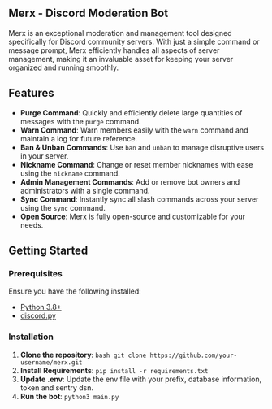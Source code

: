 ## Merx - Discord Moderation Bot

Merx is an exceptional moderation and management tool designed specifically for Discord community servers. With just a simple command or message prompt, Merx efficiently handles all aspects of server management, making it an invaluable asset for keeping your server organized and running smoothly.

## Features

- **Purge Command**: Quickly and efficiently delete large quantities of messages with the `purge` command.
- **Warn Command**: Warn members easily with the `warn` command and maintain a log for future reference.
- **Ban & Unban Commands**: Use `ban` and `unban` to manage disruptive users in your server.
- **Nickname Command**: Change or reset member nicknames with ease using the `nickname` command.
- **Admin Management Commands**: Add or remove bot owners and administrators with a single command.
- **Sync Command**: Instantly sync all slash commands across your server using the `sync` command.
- **Open Source**: Merx is fully open-source and customizable for your needs.

## Getting Started

### Prerequisites

Ensure you have the following installed:

- [Python 3.8+](https://www.python.org/downloads/)
- [discord.py](https://pypi.org/project/discord.py/)

### Installation

1. **Clone the repository**: `bash git clone https://github.com/your-username/merx.git`
2. **Install Requirements**: `pip install -r requirements.txt`
3. **Update .env**: Update the env file with your prefix, database information, token and sentry dsn.
4. **Run the bot**: `python3 main.py`
